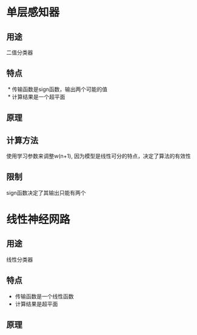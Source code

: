 # 单层感知器
## 用途
二值分类器
## 特点
  * 传输函数是sign函数，输出两个可能的值  
  * 计算结果是一个超平面
  
## 原理

## 计算方法
使用学习参数来调整w(n+1), 因为模型是线性可分的特点，决定了算法的有效性 
## 限制
sign函数决定了其输出只能有两个

# 线性神经网路
## 用途
线性分类器
## 特点
  * 传输函数是一个线性函数
  * 计算结果是超平面
  
## 原理 

## 

